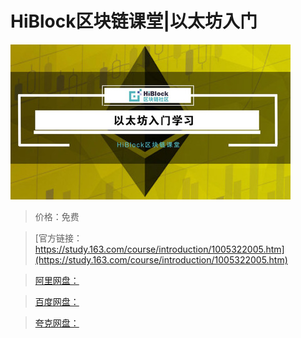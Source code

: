 # HiBlock区块链课堂|以太坊入门

![img](../../../assets/study163/free/4218331f-7dc0-4235-92ea-e12b26deba5b.jpg)

> 价格：免费

> [官方链接：https://study.163.com/course/introduction/1005322005.htm](https://study.163.com/course/introduction/1005322005.htm)

> [阿里网盘：]()

> [百度网盘：]()

> [夸克网盘：]()
